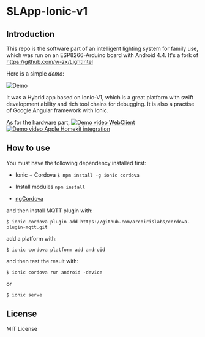 # SLApp-Ionic-v1

## Introduction

This repo is the software part of an intelligent lighting system for family use, which was run on an ESP8266-Arduino board with Android 4.4.
It's a fork of https://github.com/w-zx/LightIntel

Here is a simple *demo*:

![Demo](http://ww3.sinaimg.cn/mw690/a60a3287jw1f56m6vacwyg208t0g9tsf.gif)

It was a Hybrid app based on Ionic-V1, which is a great platform with swift development ability and rich tool chains for debugging. It is also a practise of Google Angular framework with Ionic.

As for the hardware part, 
[![Demo video WebClient](https://j.gifs.com/kRPrzN.gif)](https://youtu.be/rc6QVHKAXBs)
[![Demo video Apple Homekit integration](https://j.gifs.com/gJP2o6.gif)](https://youtu.be/4JnGXZaPnrw)


## How to use

You must have the following dependency installed first:

- Ionic + Cordova `$ npm install -g ionic cordova`

- Install modules `npm install`

- [ngCordova](http://ngcordova.com)

and then install MQTT plugin with:

`$ ionic cordova plugin add https://github.com/arcoirislabs/cordova-plugin-mqtt.git`

add a platform with:

`$ ionic cordova platform add android`

and then test the result with:

`$ ionic cordova run android -device`

or

`$ ionic serve`

## License

MIT License
